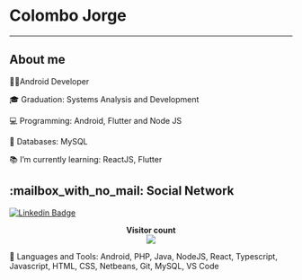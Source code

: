 # Colombo Jorge




--------------------------
## About me

<div>
<p>👨‍💻Android Developer</p>
<p>🎓 Graduation: Systems Analysis and Development</p>
<p>💻 Programming: Android, Flutter and Node JS</p>
<p>💾 Databases: MySQL </p>
<p>📚 I’m currently learning: ReactJS, Flutter</p>
</div>

<p align="center"> 
  <h2>:mailbox_with_no_mail: Social Network</h2>

[![Linkedin Badge](https://img.shields.io/badge/-Colombo%20Jorge-6633cc?style=flat-square&logo=Linkedin&logoColor=white&link=https://www.linkedin.com/in/colombo-dos-anjos-a6006b112/)](https://www.linkedin.com/in/colombo-dos-anjos-a6006b112/) 

</p>
 
 <p align="center"> 
  <b>Visitor count</b><br>
  <img src="https://profile-counter.glitch.me/Colombo97/count.svg" />
</p>


📌 Languages and Tools:
Android, PHP, Java, NodeJS, React, Typescript, Javascript, HTML, CSS, Netbeans, Git, MySQL, VS Code
